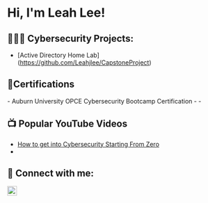 <h1>Hi, I'm Leah Lee!</h1>

<h2>👩🏻‍💻 Cybersecurity Projects:</h2>


  - [Active Directory Home Lab] (https://github.com/Leahjlee/CapstoneProject)

<h2>📃Certifications</h2>
  - Auburn University OPCE Cybersecurity Bootcamp Certification
  -
  -

<h2>📺 Popular YouTube Videos</h2>


- [How to get into Cybersecurity Starting From Zero](https://www.youtube.com/watch?v=a83ASGn_V_s)
- 

<h2> 🤳 Connect with me:</h2>



[<img align="left" alt="leah-lee | LinkedIn" width="22px" src="https://cdn.jsdelivr.net/npm/simple-icons@v3/icons/linkedin.svg" />][linkedin]


[twitter]: https://
[youtube]: https://
[instagram]: https://
[linkedin]: https://linkedin.com/in/leah-lee-561b34284

<!--

Here are some ideas to get you started:

- 🔭 I’m currently working on ...
- 🌱 I’m currently learning ...
- 👯 I’m looking to collaborate on ...
- 🤔 I’m looking for help with ...
- 💬 Ask me about ...
- 📫 How to reach me: ...
- 😄 Pronouns: ...
- ⚡ Fun fact: ...
-->
